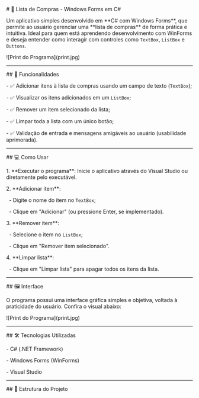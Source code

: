 \# 🛒 Lista de Compras - Windows Forms em C#



Um aplicativo simples desenvolvido em \*\*C# com Windows Forms\*\*, que permite ao usuário gerenciar uma \*\*lista de compras\*\* de forma prática e intuitiva. Ideal para quem está aprendendo desenvolvimento com WinForms e deseja entender como interagir com controles como `TextBox`, `ListBox` e `Buttons`.



!\[Print do Programa](print.jpg)



---



\## 🧰 Funcionalidades



\- ✅ Adicionar itens à lista de compras usando um campo de texto (`TextBox`);

\- ✅ Visualizar os itens adicionados em um `ListBox`;

\- ✅ Remover um item selecionado da lista;

\- ✅ Limpar toda a lista com um único botão;

\- ✅ Validação de entrada e mensagens amigáveis ao usuário (usabilidade aprimorada).



---



\## 💻 Como Usar



1\. \*\*Executar o programa\*\*: Inicie o aplicativo através do Visual Studio ou diretamente pelo executável.

2\. \*\*Adicionar item\*\*:

&nbsp;  - Digite o nome do item no `TextBox`;

&nbsp;  - Clique em "Adicionar" (ou pressione Enter, se implementado).

3\. \*\*Remover item\*\*:

&nbsp;  - Selecione o item no `ListBox`;

&nbsp;  - Clique em "Remover item selecionado".

4\. \*\*Limpar lista\*\*:

&nbsp;  - Clique em "Limpar lista" para apagar todos os itens da lista.



---



\## 🖼️ Interface



O programa possui uma interface gráfica simples e objetiva, voltada à praticidade do usuário. Confira o visual abaixo:



!\[Print do Programa](print.jpg)



---



\## 🛠️ Tecnologias Utilizadas



\- C# (.NET Framework)

\- Windows Forms (WinForms)

\- Visual Studio



---



\## 📁 Estrutura do Projeto





